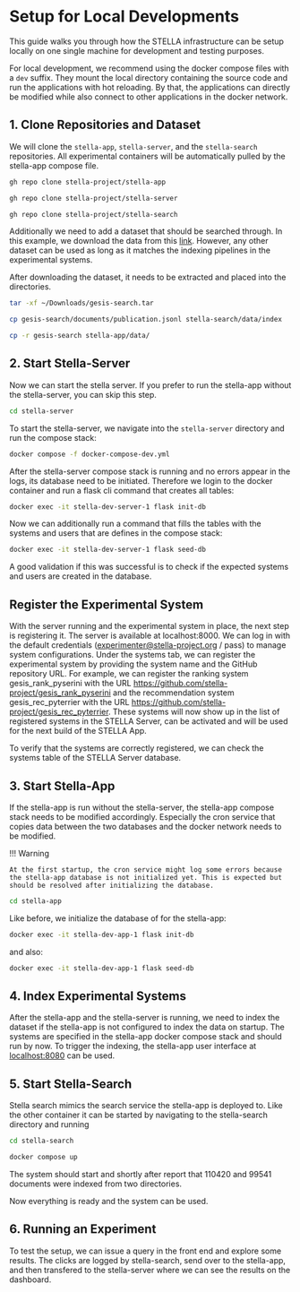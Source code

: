 # Setup for Local Developments

This guide walks you through how the STELLA infrastructure can be setup locally on one single machine for development and testing purposes.

For local development, we recommend using the docker compose files with a `dev` suffix. They mount the local directory containing the source code and run the applications with hot reloading. By that, the applications can directly be modified while also connect to other applications in the docker network.

## 1. Clone Repositories and Dataset
We will clone the `stella-app`, `stella-server`, and the `stella-search` repositories. All experimental containers will be automatically pulled by the stella-app compose file.

```bash
gh repo clone stella-project/stella-app
```

```bash
gh repo clone stella-project/stella-server
```

```bash
gh repo clone stella-project/stella-search
```

Additionally we need to add a dataset that should be searched through. In this example, we download the data from this [link](https://th-koeln.sciebo.de/s/OBm0NLEwz1RYl9N?path=%2F). However, any other dataset can be used as long as it matches the indexing pipelines in the experimental systems.

After downloading the dataset, it needs to be extracted and placed into the directories.
```bash
tar -xf ~/Downloads/gesis-search.tar  

cp gesis-search/documents/publication.jsonl stella-search/data/index 

cp -r gesis-search stella-app/data/
```



## 2. Start Stella-Server
Now we can start the stella server. If you prefer to run the stella-app without the stella-server, you can skip this step.

```bash
cd stella-server
```

To start the stella-server, we navigate into the `stella-server` directory and run the compose stack:
```bash
docker compose -f docker-compose-dev.yml
``` 

After the stella-server compose stack is running and no errors appear in the logs, its database need to be initiated. Therefore we login to the docker container and run a flask cli command that creates all tables:
```bash
docker exec -it stella-dev-server-1 flask init-db
```

Now we can additionally run a command that fills the tables with the systems and users that are defines in the compose stack:
```bash
docker exec -it stella-dev-server-1 flask seed-db
```

A good validation if this was successful is to check if the expected systems and users are created in the database.

## Register the Experimental System
With the server running and the experimental system in place, the next step is registering it. The server is available at localhost:8000. We can log in with the default credentials (experimenter@stella-project.org / pass) to manage system configurations. Under the systems tab, we can register the experimental system by providing the system name and the GitHub repository URL. For example, we can register the ranking system gesis_rank_pyserini with the URL https://github.com/stella-project/gesis_rank_pyserini and the recommendation system gesis_rec_pyterrier with the URL https://github.com/stella-project/gesis_rec_pyterrier. These systems will now show up in the list of registered systems in the STELLA Server, can be activated and will be used for the next build of the STELLA App.

To verify that the systems are correctly registered, we can check the systems table of the STELLA Server database.

## 3. Start Stella-App
If the stella-app is run without the stella-server, the stella-app compose stack needs to be modified accordingly. Especially the cron service that copies data between the two databases and the docker network needs to be modified.

!!! Warning

    At the first startup, the cron service might log some errors because the stella-app database is not initialized yet. This is expected but should be resolved after initializing the database.

```bash
cd stella-app
```

Like before, we initialize the database of for the stella-app:
```bash
docker exec -it stella-dev-app-1 flask init-db
```
and also:
```bash
docker exec -it stella-dev-app-1 flask seed-db
```

## 4. Index Experimental Systems
After the stella-app and the stella-server is running, we need to index the dataset if the stella-app is not configured to index the data on startup. The systems are specified in the stella-app docker compose stack and should run by now. To trigger the indexing, the stella-app user interface at [localhost:8080](localhost:8080) can be used. 


## 5. Start Stella-Search
Stella search mimics the search service the stella-app is deployed to. Like the other container it can be started by navigating to the stella-search directory and running

```bash
cd stella-search
```

```bash
docker compose up
```

The system should start and shortly after report that 110420 and 99541 documents were indexed from two directories.

Now everything is ready and the system can be used.

## 6. Running an Experiment
To test the setup, we can issue a query in the front end and explore some results. The clicks are logged by stella-search, send over to the stella-app, and then transfered to the stella-server where we can see the results on the dashboard. 



